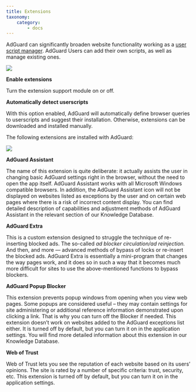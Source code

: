 ```yaml
---
title: Extensions
taxonomy:
    category:
        - docs
---
```


AdGuard can significantly broaden website functionality working as a [user script manager](https://adguard.com/en/userscripts.html). AdGuard Users can add their own scripts, as well as manage existing ones.

<img src="https://cdn.adguard.com/public/Adguard/kb/newscreenshots/En/Windows7.1/extensionsEn.png" />

**Enable extensions**

Turn the extension support module on or off.

**Automatically detect userscripts**

With this option enabled, AdGuard will automatically define browser queries to userscripts and suggest their installation. Otherwise, extensions can be downloaded and installed manually.

The following extensions are installed with AdGuard:

<img src="https://cdn.adguard.com/public/Adguard/kb/newscreenshots/En/Windows7.1/extensionslistEn.png" />

**AdGuard Assistant**

The name of this extension is quite deliberate: it actually assists the user in changing basic AdGuard settings right in the browser, without the need to open the app itself. AdGuard Assistant works with all Microsoft Windows compatible browsers. In addition, the AdGuard Assistant icon will not be displayed on websites listed as exceptions by the user and on certain web pages where there is a risk of incorrect content display. You can find detailed description of capabilities and adjustment methods of AdGuard Assistant in the relevant section of our Knowledge Database.

**AdGuard Extra**

This is a custom extension designed to struggle the technique of re-inserting blocked ads. The so-called *ad blocker circulation/ad reinjection.* And then, and more — advanced methods of bypass of locks or re-insert the blocked ads.
AdGuard Extra is essentially a mini-program that changes the way pages work, and it does so in such a way that it becomes much more difficult for sites to use the above-mentioned functions to bypass blockers.

**AdGuard Popup Blocker**

This extension prevents popup windows from opening when you view web pages. Some popups are considered useful – they may contain settings for site administering or additional reference information demonstrated upon clicking a link. That is why you can turn off the Blocker if needed. This extension doesn’t work on websites added to the AdGuard exceptions list either. It is turned off by default, but you can turn it on in the application settings. You will find more detailed information about this extension in our Knowledge Database.

**Web of Trust**

Web of Trust lets you see the reputation of each website based on its users’ opinions. The site is rated by a number of specific criteria: trust, security, etc. This extension is turned off by default, but you can turn it on in the application settings.